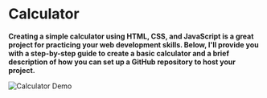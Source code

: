# Calculator
**Creating a simple calculator using HTML, CSS, and JavaScript is a great project for practicing your web development skills. Below, I'll provide you with a step-by-step guide to create a basic calculator and a brief description of how you can set up a GitHub repository to host your project.**

![Calculator Demo](https://github.com/AliGates915/Calculator/assets/128673394/2be12595-a992-4608-bfe0-c00680554e79)
